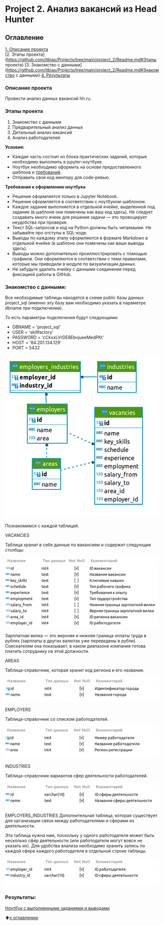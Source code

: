 # Project 2. Анализ вакансий из Head Hunter

## Оглавление  
[1. Описание проекта](https://github.com/itbias/Projects/tree/main/project_2/Readme.md#Описание-проекта)  
[2. Этапы проекта](https://github.com/itbias/Projects/tree/main/project_2/Readme.md#Этапы проекта) 
[3. Знакомство с данными](https://github.com/itbias/Projects/tree/main/project_2/Readme.md#Знакомство с данными)
[4. Результаты](https://github.com/itbias/Projects/tree/main/project_2/Readme.md#Результаты)    


### Описание проекта    
Провести анализ данных вакансий hh.ru.

### Этапы проекта    
1. Знакомство с данными
2. Предварительный анализ данных
3. Детальный анализ вакансий
4. Анализ работодателей

**Условия:**  
- Каждая часть состоит из блока практических заданий, которые необходимо выполнить в jupyter-ноутбуке.
- Ноутбук необходимо оформить на основе предоставленного шаблона и [требований](https://github.com/itbias/sf_data_science/edit/main/project_1/Readme.md#Требования-к-оформлению-ноутбука).
- Отправить свой код ментору для code-ревью. 

**Требования к оформлению ноутбука**     
- Решение оформляется только в Jupyter Notebook.
- Решение оформляется в соответствии с ноутбуком-шаблоном.
- Каждое задание выполняется в отдельной ячейке, выделенной под задание (в шаблоне они помечены как ваш код здесь). Не следует создавать много ячеек для решения задачи — это провоцирует неудобства при проверке.
- Текст SQL-запросов и код на Python должны быть читаемыми. Не забывайте про отступы в SQL-коде.
- Выводы по каждому этапу оформляются в формате Markdown в отдельной ячейке (в шаблоне они помечены как ваши выводы здесь).
- Выводы можно дополнительно проиллюстрировать с помощью графиков. Они оформляются в соответствии с теми правилами, которые мы приводили в модуле по визуализации данных.
- Не забудьте удалить ячейку с данными соединения перед фиксацией работы в GitHub.

### Знакомство с данными:  
Все необходимые таблицы находятся в схеме public базы данных project_sql (именно эту базу вам необходимо указать в параметре dbname при подключении).

То есть параметры подключения будут следующими:

- DBNAME = 'project_sql'
- USER = 'skillfactory'
- PASSWORD = 'cCkxxLVrDE8EbvjueeMedPKt'
- HOST = '84.201.134.129'
- PORT = 5432

![alt text](image.png)

Познакомимся с каждой таблицей.

VACANCIES

Таблица хранит в себе данные по вакансиям и содержит следующие столбцы:

![alt text](image-1.png)

Зарплатная вилка — это верхняя и нижняя граница оплаты труда в рублях (зарплаты в других валютах уже переведены в рубли). Соискателям она показывает, в каком диапазоне компания готова платить сотруднику на этой должности.

AREAS

Таблица-справочник, которая хранит код региона и его название.

![alt text](image-2.png)

EMPLOYERS

Таблица-справочник со списком работодателей.

![alt text](image-3.png)

INDUSTRIES

Таблица-справочник вариантов сфер деятельности работодателей.

![alt text](image-4.png)

EMPLOYERS_INDUSTRIES
Дополнительная таблица, которая существует для организации связи между работодателями и сферами их деятельности.

Эта таблица нужна нам, поскольку у одного работодателя может быть несколько сфер деятельности (или работодатели могут вовсе не указать их). Для удобства анализа необходимо хранить запись по каждой сфере каждого работодателя в отдельной строке таблицы.

![alt text](image-5.png)

### Результаты:  
[Ноутбук с выполненными заданиями и выводами](https://github.com/itbias/Projects/tree/main/project_2/project_2.ipynb)

:arrow_up:[к оглавлению](https://github.com/itbias/Projects/tree/main/project_2/Readme.md#Оглавление)

